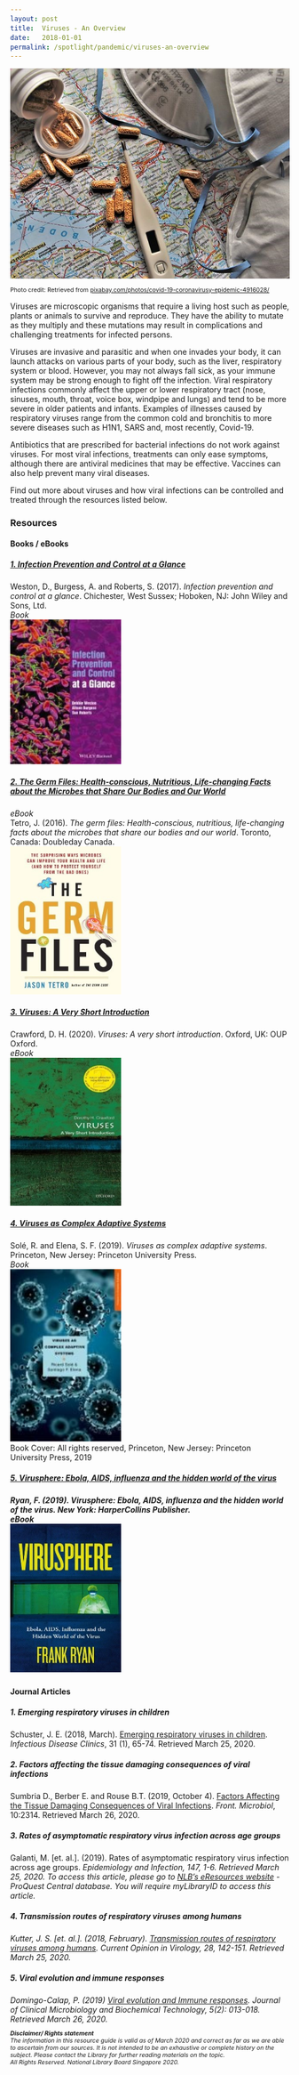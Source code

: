 ```yaml
---
layout: post
title:  Viruses - An Overview 
date:   2018-01-01
permalink: /spotlight/pandemic/viruses-an-overview
---
```

<img src="/images/NL-1-overview.jpg">
<p style="font-size:8pt;">Photo credit: Retrieved from <a href="https://pixabay.com/photos/covid-19-coronavirusy-epidemic-4916028/">pixabay.com/photos/covid-19-coronavirusy-epidemic-4916028/</a></p>
<p>Viruses are microscopic organisms that require a living host such as people, plants or animals to survive and reproduce. They have the ability to mutate as they multiply and these mutations may result in complications and challenging treatments for infected persons.</p>
<p>Viruses are invasive and parasitic and when one invades your body, it can launch attacks on various parts of your body, such as the liver, respiratory system or blood. However, you may not always fall sick, as your immune system may be strong enough to fight off the infection. Viral respiratory infections commonly affect the upper or lower respiratory tract (nose, sinuses, mouth, throat, voice box, windpipe and lungs) and tend to be more severe in older patients and infants. Examples of illnesses caused by respiratory viruses range from the common cold and bronchitis to more severe diseases such as H1N1, SARS and, most recently, Covid-19.</p>
<p>Antibiotics that are prescribed for bacterial infections do not work against viruses. For most viral infections, treatments can only ease symptoms, although there are antiviral medicines that may be effective. Vaccines can also help prevent many viral diseases.</p>
<p>Find out more about viruses and how viral infections can be controlled and treated through the resources listed below.</p>

<h3>Resources</h3>
<h4>Books / eBooks</h4>
<h5><a href="https://eservice.nlb.gov.sg/item_holding.aspx?bid=203111966">1. Infection Prevention and Control at a Glance</a></h5>
Weston, D., Burgess, A. and Roberts, S. (2017). <i>Infection prevention and control at a glance</i>. Chichester, West Sussex; Hoboken, NJ: John Wiley and Sons, Ltd.<br/>
<i>Book</i><br/> 
<a href="https://eservice.nlb.gov.sg/item_holding.aspx?bid=203111966"><img src="/images/NL-1-infection-prevention.jpg" style="width:200px;"></a>
  
<h5><a href="https://nlb.overdrive.com/media/2335196">2. The Germ Files: Health-conscious, Nutritious, Life-changing Facts about the Microbes that Share Our Bodies and Our World</a></h5>
<i>eBook</i><br/> 
Tetro, J. (2016). <i>The germ files: Health-conscious, nutritious, life-changing facts about the microbes that share our bodies and our world</i>. Toronto, Canada: Doubleday Canada.<br/>
<a href="https://nlb.overdrive.com/media/2335196"><img src="/images/NL-1-germ-files.jpg" style="width:200px;"></a>
 
<h5><a href="https://nlb.overdrive.com/media/5279702">3. Viruses: A Very Short Introduction</a></h5>
Crawford, D. H. (2020). <i>Viruses: A very short introduction</i>. Oxford, UK: OUP Oxford.<br/>
<i>eBook</i><br/> 
<a href="https://nlb.overdrive.com/media/5279702"><img src="/images/NL-1-viruses-a-very-short-introduction.jpg" style="width:200px;"></a><br/>

<h5><a href="https://eservice.nlb.gov.sg/item_holding.aspx?bid=203807831">4. Viruses as Complex Adaptive Systems</a></h5>
Solé, R. and Elena, S. F. (2019). <i>Viruses as complex adaptive systems</i>. Princeton, New Jersey: Princeton University Press.<br/>
<i>Book</i><br/> 
<a href="https://eservice.nlb.gov.sg/item_holding.aspx?bid=203807831"><img src="/images/NL-1-viruses-as-complex-adaptive-systems.jpg" style="width:200px;"></a><br/>
<div style="font-size="8pt">Book Cover: All rights reserved, Princeton, New Jersey: Princeton University Press, 2019 </div>

<h5><a href="https://nlb.overdrive.com/media/4281456"><h5>5. Virusphere: Ebola, AIDS, influenza and the hidden world of the virus</a></h5> 
Ryan, F. (2019). <i>Virusphere: Ebola, AIDS, influenza and the hidden world of the virus</i>. New York: HarperCollins Publisher.<br/>
<i>eBook</i><br/> 
<a href="https://nlb.overdrive.com/media/4281456"><img src="/images/NL-1-virusphere.jpg" style="width:200px;"></a>

<h4>Journal Articles</h4>
<h5>1. Emerging respiratory viruses in children</h5>
Schuster, J. E. (2018, March). <a href="https://www.id.theclinics.com/article/S0891-5520(17)30096-X/fulltext">Emerging respiratory viruses in children</a>. <i>Infectious Disease Clinics</i>, 31 (1), 65-74. Retrieved March 25, 2020.

<h5>2. Factors affecting the tissue damaging consequences of viral infections</h5>
Sumbria D., Berber E. and Rouse B.T. (2019, October 4). <a href="https://doi.org/10.3389/fmicb.2019.02314">Factors Affecting the Tissue Damaging Consequences of Viral Infections</a>. <i>Front. Microbiol</i>, 10:2314. Retrieved March 26, 2020.

<h5>3. Rates of asymptomatic respiratory virus infection across age groups</h5>
Galanti, M. [et. al.]. (2019). Rates of asymptomatic respiratory virus infection across age groups. <i>Epidemiology and Infection<i>, 147, 1-6. Retrieved March 25, 2020. To access this article, please go to <a href="http://eresources.nlb.gov.sg/main/">NLB’s eResources website</a> - ProQuest Central database. You will require myLibraryID to access this article.

<h5>4. Transmission routes of respiratory viruses among humans</h5>
Kutter, J. S. [et. al.]. (2018, February). <a href="https://www.sciencedirect.com/science/article/pii/S1879625717301773">Transmission routes of respiratory viruses among humans</a>. <i>Current Opinion in Virology</i>, 28, 142-151. Retrieved March 25, 2020. 

<h5>5. Viral evolution and immune responses</h5>
Domingo-Calap, P. (2019) <a href="https://doi.org/10.17352/jcmbt.000033">Viral evolution and Immune responses</a>. <i>Journal of Clinical Microbiology and Biochemical Technology</i>, 5(2): 013-018. Retrieved March 26, 2020.


<p style="font-size:8pt;"><b>Disclaimer/ Rights statement</b><br/>
The information in this resource guide is valid as of March 2020 and correct as far as we are able to ascertain from our sources. It is not intended to be an exhaustive or complete history on the subject. Please contact the Library for further reading materials on the topic.<br/>
All Rights Reserved. National Library Board Singapore 2020.<br/></p>


